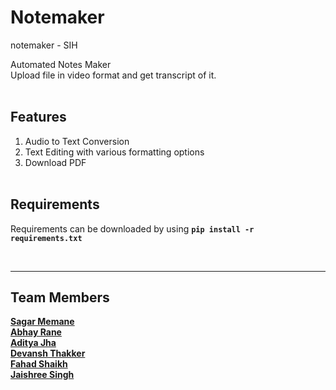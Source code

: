 # Notemaker
notemaker - SIH

Automated Notes Maker <br>
Upload file in video format and get transcript of it.
<br><br>

## Features
1. Audio to Text Conversion
2. Text Editing with various formatting options
3. Download PDF
<br><br>

## Requirements
  Requirements can be downloaded by using <b>`pip install -r requirements.txt`</b>

<br><hr>

## Team Members
[<b>Sagar Memane</b>](https://github.com/malcov-girl)<br>
[<b>Abhay Rane</b>](https://github.com/cyno-benzene)<br>
[<b>Aditya Jha</b>](https://github.com/aditya955)<br>
[<b>Devansh Thakker</b>](https://github.com/devanshthakker15)<br>
[<b>Fahad Shaikh</b>](https://github.com/iamfahadshaikh)<br>
[<b>Jaishree Singh</b>](https://github.com/Jaishree2310)<br>